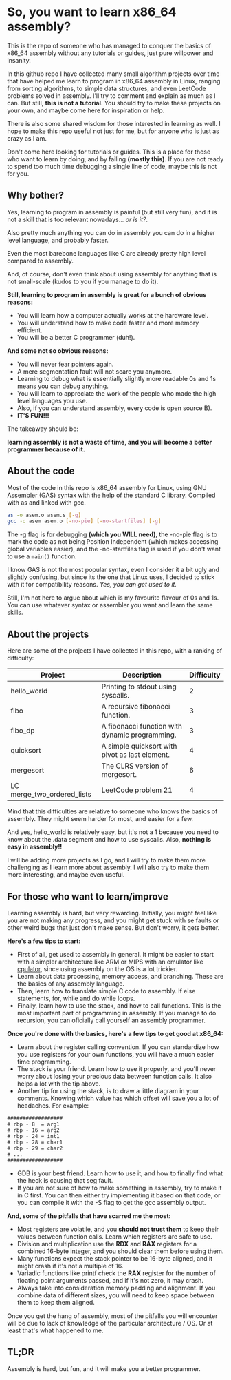 # So, you want to learn x86_64 assembly?

This is the repo of someone who has managed to conquer the basics of x86_64 assembly without any tutorials or guides, just pure willpower and insanity.

In this github repo I have collected many small algorithm projects over time that have helped me learn to program in x86_64 assembly in Linux, ranging from sorting algorithms, to simple data structures, and even LeetCode problems solved in assembly. I'll try to comment and explain as much as I can. But still, **this is not a tutorial**. You should try to make these projects on your own, and maybe come here for inspiration or help.

There is also some shared wisdom for those interested in learning as well. I hope to make this repo useful not just for me, but for anyone who is just as crazy as I am.

Don't come here looking for tutorials or guides. This is a place for those who want to learn by doing, and by failing **(mostly this)**. If you are not ready to spend too much time debugging a single line of code, maybe this is not for you.

## Why bother?

Yes, learning to program in assembly is painful (but still very fun), and it is not a skill that is too relevant nowadays... *or is it?*.

Also pretty much anything you can do in assembly you can do in a higher level language, and probably faster.

Even the most barebone languages like C are already pretty high level compared to assembly.

And, of course, don't even think about using assembly for anything that is not small-scale (kudos to you if you manage to do it).

**Still, learning to program in assembly is great for a bunch of obvious reasons:**
- You will learn how a computer actually works at the hardware level.
- You will understand how to make code faster and more memory efficient.
- You will be a better C programmer (duh!).

**And some not so obvious reasons:**
- You will never fear pointers again.
- A mere segmentation fault will not scare you anymore.
- Learning to debug what is essentially slightly more readable 0s and 1s means you can debug anything.
- You will learn to appreciate the work of the people who made the high level languages you use.
- Also, if you can understand assembly, every code is open source B).
- **IT'S FUN!!!**

The takeaway should be:

**learning assembly is not a waste of time, and you will become a better programmer because of it.**


## About the code

Most of the code in this repo is x86_64 assembly for Linux, using GNU Assembler (GAS) syntax with the help of the standard C library. Compiled with as and linked with gcc.
```bash
as -o asem.o asem.s [-g]
gcc -o asem asem.o [-no-pie] [-no-startfiles] [-g]
```
The -g flag is for debugging **(which you WILL need)**, the -no-pie flag is to mark the code as not being Position Independent (which makes accessing global variables easier), and the -no-startfiles flag is used if you don't want to use a `main()` function.


I know GAS is not the most popular syntax, even I consider it a bit ugly and slightly confusing, but since its the one that Linux uses, I decided to stick with it for compatibility reasons. *Yes, you can get used to it.*

Still, I'm not here to argue about which is my favourite flavour of 0s and 1s. You can use whatever syntax or assembler you want and learn the same skills.


## About the projects

Here are some of the projects I have collected in this repo, with a ranking of difficulty:

| Project | Description | Difficulty |
| --- | --- | --- |
| hello_world | Printing to stdout using syscalls. | 2 |
| fibo | A recursive fibonacci function. | 3 |
| fibo_dp | A fibonacci function with dynamic programming. | 3 |
| quicksort | A simple quicksort with pivot as last element. | 4 |
| mergesort | The CLRS version of mergesort. | 6 |
| LC merge_two_ordered_lists | LeetCode problem 21 | 4 |

Mind that this difficulties are relative to someone who knows the basics of assembly. They might seem harder for most, and easier for a few.

And yes, hello_world is relatively easy, but it's not a 1 because you need to know about the .data segment and how to use syscalls. Also, **nothing is easy in assembly!!**

I will be adding more projects as I go, and I will try to make them more challenging as I learn more about assembly. I will also try to make them more interesting, and maybe even useful.


## For those who want to learn/improve

Learning assembly is hard, but very rewarding. Initially, you might feel like you are not making any progress, and you might get stuck with se faults or other weird bugs that just don't make sense. But don't worry, it gets better.

**Here's a few tips to start:**
- First of all, get used to assembly in general. It might be easier to start with a simpler architecture like ARM or MIPS with an emulator like [cpulator](https://cpulator.01xz.net/?sys=arm-de1soc), since using assembly on the OS is a lot trickier.
- Learn about data processing, memory access, and branching. These are the basics of any assembly language.
- Then, learn how to translate simple C code to assembly. If else statements, for, while and do while loops.
- Finally, learn how to use the stack, and how to call functions. This is the most important part of programming in assembly. If you manage to do recursion, you can oficially call yourself an assembly programmer.

**Once you're done with the basics, here's a few tips to get good at x86_64:**
- Learn about the register calling convention. If you can standardize how you use registers for your own functions, you will have a much easier time programming.
- The stack is your friend. Learn how to use it properly, and you'll never worry about losing your precious data between function calls. It also helps a lot with the tip above.
- Another tip for using the stack, is to draw a little diagram in your comments. Knowing which value has which offset will save you a lot of headaches. For example:
```
##################
# rbp - 8  = arg1
# rbp - 16 = arg2
# rbp - 24 = int1
# rbp - 28 = char1
# rbp - 29 = char2
# ...
##################
```

- GDB is your best friend. Learn how to use it, and how to finally find what the heck is causing that seg fault.
- If you are not sure of how to make something in assembly, try to make it in C first. You can then either try implementing it based on that code, or you can compile it with the -S flag to get the gcc assembly output.

**And, some of the pitfalls that have scarred me the most:**
- Most registers are volatile, and you **should not trust them** to keep their values between function calls. Learn which registers are safe to use.
- Division and multiplication use the **RDX** and **RAX** registers for a combined 16-byte integer, and you should clear them before using them.
- Many functions expect the stack pointer to be 16-byte aligned, and it might crash if it's not a multiple of 16.
- Variadic functions like printf check the **RAX** register for the number of floating point arguments passed, and if it's not zero, it may crash.
- Always take into consideration memory padding and alignment. If you combine data of different sizes, you will need to keep space between them to keep them aligned.

Once you get the hang of assembly, most of the pitfalls you will encounter will be due to lack of knowledge of the particular architecture / OS. Or at least that's what happened to me.


## TL;DR

Assembly is hard, but fun, and it will make you a better programmer.


